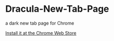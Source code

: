 # Dracula-New-Tab-Page
a dark new tab page for Chrome

[Install it at the Chrome Web Store](https://chrome.google.com/webstore/detail/dracula-new-tab-page/mbjokplkdmmgcnmbaeedcemgekkeagjf)
